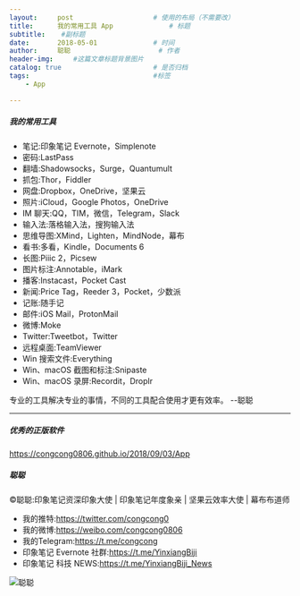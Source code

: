 ```yaml
---
layout:     post                    # 使用的布局（不需要改）
title:      我的常用工具 App              # 标题 
subtitle:    #副标题
date:       2018-05-01              # 时间
author:     聪聪                      # 作者
header-img:     #这篇文章标题背景图片
catalog: true                       # 是否归档
tags:                               #标签
    - App

---
```


##### 我的常用工具
* 笔记:印象笔记 Evernote，Simplenote
* 密码:LastPass
* 翻墙:Shadowsocks，Surge，Quantumult
* 抓包:Thor，Fiddler
* 网盘:Dropbox，OneDrive，坚果云
* 照片:iCloud，Google Photos，OneDrive
* IM 聊天:QQ，TIM，微信，Telegram，Slack
* 输入法:落格输入法，搜狗输入法
* 思维导图:XMind，Lighten，MindNode，幕布
* 看书:多看，Kindle，Documents 6
* 长图:Piiic 2，Picsew
* 图片标注:Annotable，iMark
* 播客:Instacast，Pocket Cast
* 新闻:Price Tag，Reeder 3，Pocket，少数派
* 记账:随手记
* 邮件:iOS Mail，ProtonMail
* 微博:Moke
* Twitter:Tweetbot，Twitter
* 远程桌面:TeamViewer
* Win 搜索文件:Everything
* Win、macOS 截图和标注:Snipaste
* Win、macOS 录屏:Recordit，Droplr

专业的工具解决专业的事情，不同的工具配合使用才更有效率。  --聪聪

- - - -

##### 优秀的正版软件
<https://congcong0806.github.io/2018/09/03/App>

##### 聪聪
&copy;聪聪:印象笔记资深印象大使 | 印象笔记年度象亲 | 坚果云效率大使 | 幕布布道师

* 我的推特:<https://twitter.com/congcong0><br>
* 我的微博:<https://weibo.com/congcong0806><br>
* 我的Telegram:<https://t.me/congcong><br>
* 印象笔记 Evernote 社群:<https://t.me/YinxiangBiji><br>
* 印象笔记 科技 NEWS:<https://t.me/YinxiangBiji_News>

![聪聪](https://i.v2ex.co/3wc207g5.png)